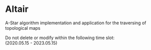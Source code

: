 # Altair
A-Star algorithm implementation and application for the traversing of topological maps

Do not delete or modify within the following time slot:  
(2020.05.15 - 2023.05.15)
